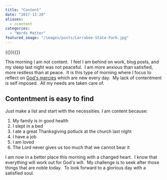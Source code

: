 ```yaml
---
title: "Content"
date: "2017-11-20"
aliases:
  - /content
categories: 
  - "Words Matter"
featured_image: "/images/posts/Larrabee-State-Park.jpg"
---
```

{{<featuredimage>}}{{</featuredimage>}}

This morning I am not content.  I feel I am behind on work, blog posts, and my sleep last night was not peaceful.  I am more anxious than satisfied, more restless than at peace.  It is this type of morning where I focus to reflect on [God's mercies](https://www.biblegateway.com/passage/?search=Lamentations+3&version=NIV) which are new every day.  My lack of contentment is self imposed.  All my needs are taken care of.

## Contentment is easy to find

Just make a list and start with the necessities. I am content because:

1. My family is in good health
2. I slept in a bed
3. I ate a great Thanksgiving potluck at the church last night
4. I have a job
5. I am loved
6. The Lord never gives us too much that we cannot bear it

I am now in a better place this morning with a changed heart.  I know that everything will work out for God's will.  My challenge is to seek after those things that are noble today.  To look forward to a glorious day with a satisfied soul.
